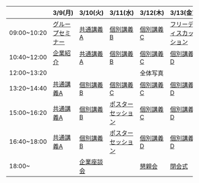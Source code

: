 | | 3/9(月) | 3/10(火) | 3/11(水) | 3/12(木) | 3/13(金) |
| :--- | :--- | :--- | :--- | :--- | :--- |
| 09:00~10:20 | [グループセミナー](/timetable.md#グループセミナー) | [共通講義A](/timetable.md#共通講義a) | [個別講義B](/timetable.md#個別講義b) | [個別講義C](/timetable.md#個別講義c) | [フリーディスカッション](/timetable.md#フリーディスカッション) |
| 10:40~12:00 | [企業紹介](/timetable.md#企業紹介) | [共通講義A](/timetable.md#共通講義a) | [個別講義B](/timetable.md#個別講義b) | [個別講義C](/timetable.md#個別講義c) | [個別講義D](/timetable.md#個別講義d) |
| 12:00~13:20 | | | | 全体写真 | |
| 13:20~14:40 | [共通講義A](/timetable.md#共通講義a) | [個別講義B](/timetable.md#個別講義b) | [個別講義C](/timetable.md#個別講義c) | [個別講義C](/timetable.md#個別講義c) | [個別講義D](/timetable.md#個別講義d) |
| 15:00~16:20 | [共通講義A](/timetable.md#共通講義a) | [個別講義B](/timetable.md#個別講義b) | [ポスターセッション](/timetable.md#ポスターセッション) | [個別講義C](/timetable.md#個別講義c) | [個別講義D](/timetable.md#個別講義d) |
| 16:40~18:00 | [共通講義A](/timetable.md#共通講義a) | [個別講義B](/timetable.md#個別講義b) | [ポスターセッション](/timetable.md#ポスターセッション) | [個別講義D](/timetable.md#個別講義d) | [個別講義D](/timetable.md#個別講義d) |
| 18:00~      | | [企業座談会](/timetable.md#企業懇親会) | | [懇親会](/timetable.md#企業懇親会) | [閉会式](/timetable.md#閉会式) |
